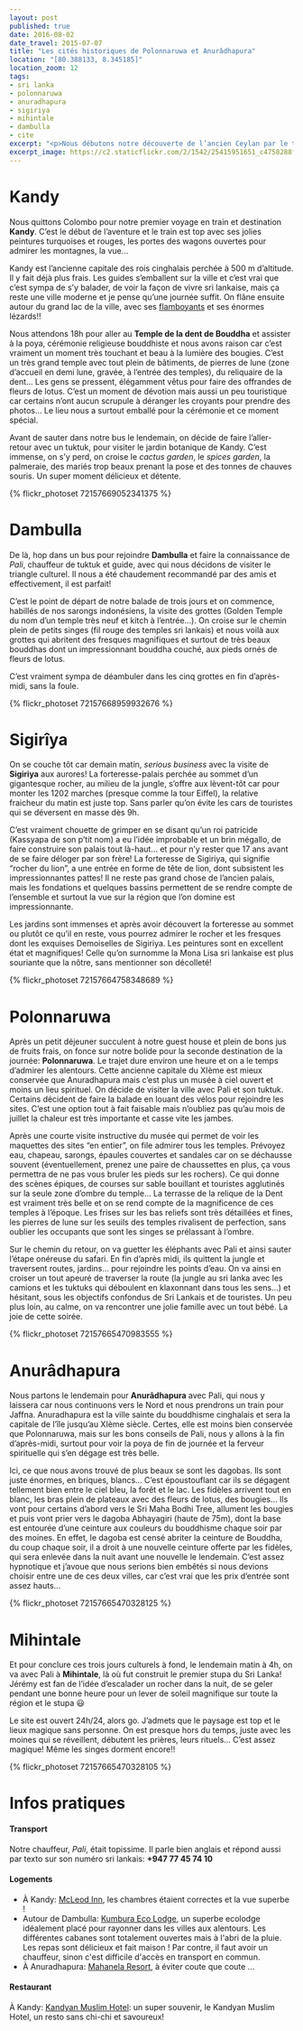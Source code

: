 ```yaml
---
layout: post
published: true
date: 2016-08-02
date_travel: 2015-07-07
title: "Les cités historiques de Polonnaruwa et Anurâdhapura"
location: "[80.388133, 8.345185]"
location_zoom: 12
tags:
- sri lanka
- polonnaruwa
- anuradhapura
- sigiriya
- mihintale
- dambulla
- cite
excerpt: "<p>Nous débutons notre découverte de l’ancien Ceylan par le triangle culturel pour ensuite pousser notre voyage au Nord vers Jaffna. Le centre de l’île est son coeur historique et abrite ses grandes anciennes capitales.</p><p>Un triangle est formé des villes de <b>Kandy</b>, <b>Anurâdhapura</b> et <b>Polonnaruwa</b>. Des villes enfouies dans la jungle, des éléphants, des dagobas blanches et des bouddhas magnifiques nous attendent.</p>"
excerpt_image: https://c2.staticflickr.com/2/1542/25415951651_c4758288fb_c.jpg
---
```


# Kandy

Nous quittons Colombo pour notre premier voyage en train et destination **Kandy**. C’est le début de l’aventure et le train est top avec ses jolies peintures turquoises et rouges, les portes des wagons ouvertes pour admirer les montagnes, la vue...

Kandy est l’ancienne capitale des rois cinghalais perchée à 500 m d’altitude. Il y fait déjà plus frais. Les guides s’emballent sur la ville et c’est vrai que c’est sympa de s’y balader, de voir la façon de vivre sri lankaise, mais ça reste une ville moderne et je pense qu’une journée suffit. On flâne ensuite autour du grand lac de la ville, avec ses [flamboyants](https://fr.wikipedia.org/wiki/Delonix_regia) et ses énormes lézards!!

Nous attendons 18h pour aller au **Temple de la dent de Bouddha** et assister à la poya, cérémonie religieuse bouddhiste et nous avons raison car c’est vraiment un moment très touchant et beau à la lumière des bougies. C’est un très grand temple avec tout plein de bâtiments, de pierres de lune (zone d’accueil en demi lune, gravée, à l’entrée des temples), du reliquaire de la dent… Les gens se pressent, élégamment vêtus pour faire des offrandes de fleurs de lotus. C’est un moment de dévotion mais aussi un peu touristique car certains n’ont aucun scrupule à déranger les croyants pour prendre des photos… Le lieu nous a surtout emballé pour la cérémonie et ce moment spécial.

Avant de sauter dans notre bus le lendemain, on décide de faire l’aller-retour avec un tuktuk, pour visiter le jardin botanique de Kandy. C’est immense, on s’y perd, on croise le *cactus garden*, le *spices garden*, la palmeraie, des mariés trop beaux prenant la pose et des tonnes de chauves souris. Un super moment délicieux et détente.

{% flickr_photoset 72157669052341375 %}

# Dambulla

De là, hop dans un bus pour rejoindre **Dambulla** et faire la connaissance de *Pali*, chauffeur de tuktuk et guide, avec qui nous décidons de visiter le triangle culturel. Il nous a été chaudement recommandé par des amis et effectivement, il est parfait!

C’est le point de départ de notre balade de trois jours et on commence, habillés de nos sarongs indonésiens, la visite des grottes (Golden Temple du nom  d’un temple très neuf et kitch à l’entrée…). On croise sur le chemin plein de petits singes (fil rouge des temples sri lankais) et nous voilà aux grottes qui abritent des fresques magnifiques et surtout de très beaux bouddhas dont un impressionnant bouddha couché, aux pieds ornés de fleurs de lotus.

C’est vraiment sympa de déambuler dans les cinq grottes en fin d’après-midi, sans la foule.

{% flickr_photoset 72157668959932676 %}

# Sigirîya

On se couche tôt car demain matin, *serious business* avec la visite de **Sigiriya** aux aurores! La forteresse-palais perchée au sommet d’un gigantesque rocher, au milieu de la jungle, s’offre aux lèvent-tôt car pour monter les 1202 marches (presque comme la tour Eiffel), la relative fraicheur du matin est juste top. Sans parler qu’on évite les cars de touristes qui se déversent en masse dès 9h.

C’est vraiment chouette de grimper en se disant qu’un roi patricide (Kassyapa de son p’tit nom) a eu l’idée improbable et un brin mégallo, de faire construire son palais tout là-haut… et pour n’y rester que 17 ans avant de se faire déloger par son frère! La forteresse de Sigiriya, qui signifie “rocher du lion”, a une entrée en forme de tête de lion, dont subsistent les impressionnantes pattes! Il ne reste pas grand chose de l’ancien palais, mais les fondations et quelques bassins permettent de se rendre compte de l’ensemble et surtout la vue sur la région que l’on domine est impressionnante.

Les jardins sont immenses et après avoir découvert la forteresse au sommet ou plutôt ce qu’il en reste, vous pourrez admirer le rocher et les fresques dont les exquises Demoiselles de Sigiriya. Les peintures sont en excellent état et magnifiques! Celle qu’on surnomme la Mona Lisa sri lankaise est plus souriante que la nôtre, sans mentionner son décolleté!

{% flickr_photoset 72157664758348689 %}

# Polonnaruwa

Après un petit déjeuner succulent à notre guest house et plein de bons jus de fruits frais, on fonce sur notre bolide pour la seconde destination de la journée: **Polonnaruwa**. Le trajet dure environ une heure et on a le temps d’admirer les alentours. Cette ancienne capitale du XIème est mieux conservée que Anuradhapura mais c’est plus un musée à ciel ouvert et moins un lieu spirituel. On décide de visiter la ville avec Pali et son tuktuk. Certains décident de faire la balade en louant des vélos pour rejoindre les sites. C’est une option tout à fait faisable mais n’oubliez pas qu’au mois de juillet la chaleur est très importante et casse vite les jambes.

Après une courte visite instructive du musée qui permet de voir les maquettes des sites “en entier”, on file admirer tous les temples. Prévoyez eau, chapeau, sarongs, épaules couvertes et sandales car on se déchausse souvent (éventuellement, prenez une paire de chaussettes en plus, ça vous permettra de ne pas vous bruler les pieds sur les rochers). Ce qui donne des scènes épiques, de courses sur sable bouillant et touristes agglutinés sur la seule zone d’ombre du temple… La terrasse de la relique de la Dent est vraiment très belle et on se rend compte de la magnificence de ces temples à l’époque. Les frises sur les bas reliefs sont très détaillées et fines, les pierres de lune sur les seuils des temples rivalisent de perfection, sans oublier les occupants que sont les singes se prélassant à l’ombre.

Sur le chemin du retour, on va guetter les éléphants avec Pali et ainsi sauter l’étape onéreuse du safari. En fin d’après midi, ils quittent la jungle et traversent routes, jardins… pour rejoindre les points d’eau. On va ainsi en croiser un tout apeuré de traverser la route (la jungle au sri lanka avec les camions et les tuktuks qui déboulent en klaxonnant dans tous les sens…) et hésitant, sous les objectifs confondus de Sri Lankais et de touristes. Un peu plus loin, au calme, on va rencontrer une jolie famille avec un tout bébé. La joie de cette soirée.

{% flickr_photoset 72157665470983555 %}

# Anurâdhapura

Nous partons le lendemain pour **Anurâdhapura** avec Pali, qui nous y laissera car nous continuons vers le Nord et nous prendrons un train pour Jaffna. Anuradhapura est la ville sainte du bouddhisme cinghalais et sera la capitale de l’île jusqu’au XIème siècle. Certes, elle est moins bien conservée que Polonnaruwa, mais sur les bons conseils de Pali, nous y allons à la fin d’après-midi, surtout pour voir la poya de fin de journée et la ferveur spirituelle qui s’en dégage est très belle.

Ici, ce que nous avons trouvé de plus beaux se sont les dagobas. Ils sont juste énormes, en briques, blancs… C’est époustouflant car ils se dégagent tellement bien entre le ciel bleu, la forêt et le lac. Les fidèles arrivent tout en blanc, les bras plein de plateaux avec des fleurs de lotus, des bougies… Ils vont pour certains d’abord vers le Sri Maha Bodhi Tree, allument les bougies et puis vont prier vers le dagoba Abhayagiri (haute de 75m), dont la base est entourée d’une ceinture aux couleurs du bouddhisme chaque soir par des moines. En effet, le dagoba est censé abriter la ceinture de Bouddha, du coup chaque soir, il a droit à une nouvelle ceinture offerte par les fidèles, qui sera enlevée dans la nuit avant une nouvelle le lendemain. C’est assez hypnotique et j’avoue que nous serions bien embêtés si nous devions choisir entre une de ces deux villes, car c’est vrai que les prix d’entrée sont assez hauts...

{% flickr_photoset 72157665470328125 %}

# Mihintale

Et pour conclure ces trois jours culturels à fond, le lendemain matin à 4h, on va avec Pali à **Mihintale**, là où fut construit le premier stupa du Sri Lanka! Jérémy est fan de l’idée d’escalader un rocher dans la nuit, de se geler pendant une bonne heure pour un lever de soleil magnifique sur toute la région et le stupa 😃

Le site est ouvert 24h/24, alors go. J’admets que le paysage est top et le lieux magique sans personne. On est presque hors du temps, juste avec les moines qui se réveillent, débutent les prières, leurs rituels… C’est assez magique! Même les singes dorment encore!!

{% flickr_photoset 72157665470328105 %}


# Infos pratiques

#### Transport

Notre chauffeur, *Pali*, était topissime. Il parle bien anglais et répond aussi par texto sur son numéro sri lankais: **+947 77 45 74 10**

#### Logements

 - À Kandy: [McLeod Inn](https://www.tripadvisor.fr/Hotel_Review-g304138-d1539228-Reviews-McLeod_Inn-Kandy_Central_Province.html), les chambres étaient correctes et la vue superbe !
 - Autour de Dambulla: [Kumbura Eco Lodge](http://www.kumbura.com/), un superbe ecolodge idéalement placé pour rayonner dans les villes aux alentours. Les différentes cabanes sont totalement ouvertes mais à l'abri de la pluie. Les repas sont délicieux et fait maison ! Par contre, il faut avoir un chauffeur, sinon c'est difficile d'accès en transport en commun.
 - À Anuradhapura: [Mahanela Resort](https://www.tripadvisor.fr/Hotel_Review-g304132-d2309183-Reviews-Mahanela_Guest_House-Anuradhapura_North_Central_Province.html), à éviter coute que coute ...

#### Restaurant

À Kandy: [Kandyan Muslim Hotel](https://www.tripadvisor.fr/Restaurant_Review-g304138-d2703089-Reviews-Kandyan_Muslim_Hotel-Kandy_Central_Province.html): un super souvenir, le Kandyan Muslim Hotel, un resto sans chi-chi et savoureux!

